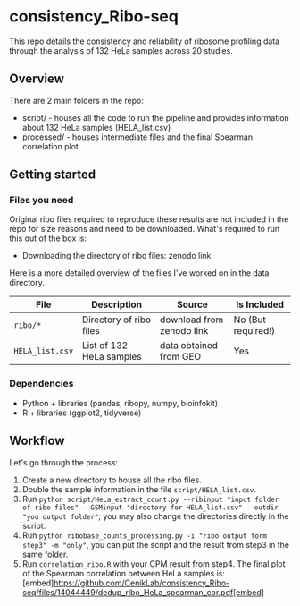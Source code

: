 # consistency_Ribo-seq
This repo details the consistency and reliability of ribosome profiling data through the analysis of 132 HeLa samples across 20 studies.

## Overview 
There are 2 main folders in the repo:
- script/ - houses all the code to run the pipeline and provides information about 132 HeLa samples (HELA_list.csv)
- processed/ - houses intermediate files and the final Spearman correlation plot

## Getting started
### Files you need
Original ribo files required to reproduce these results are not included in the repo for size reasons and need to be downloaded. What's required to run this out of the box is:
- Downloading the directory of ribo files: zenodo link

Here is a more detailed overview of the files I've worked on in the data directory.

| File | Description | Source | Is Included |
| --- | ----------- |--| --|
| `ribo/*` | Directory of ribo files | download from zenodo link | No (But required!) 
| `HELA_list.csv` | List of 132 HeLa samples | data obtained from GEO | Yes |

### Dependencies
- Python + libraries (pandas, ribopy,  numpy, bioinfokit)
- R + libraries (ggplot2, tidyverse)

## Workflow
Let's go through the process: 
1. Create a new directory to house all the ribo files.
2. Double the sample information in the file `script/HELA_list.csv`.
3. Run `python script/HeLa_extract_count.py --ribinput "input folder of ribo files" --GSMinput "directory for HELA_list.csv" --outdir "you output folder"`; you may also change the directories directly in the script.
4. Run `python ribobase_counts_processing.py -i "ribo output form step3" -m "only"`, you can put the script and the result from step3 in the same folder.
5. Run `correlation_ribo.R` with your CPM result from step4.
The final plot of the Spearman correlation between HeLa samples is:
[embed]https://github.com/CenikLab/consistency_Ribo-seq/files/14044449/dedup_ribo_HeLa_spearman_cor.pdf[embed]

